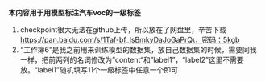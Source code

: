 **本内容用于用模型标注汽车voc的一级标签**
1. checkpoint很大无法在github上传，所以放在了网盘里，辛苦下载 https://pan.baidu.com/s/1Taf-bf_lsBmkyDaJoGaPrQ\，密码：5kgb
2. “工作簿6”是我之前用来训练模型的数据集，放自己数据集的时候，需要同我一样，把前两列的名词修改为”content“和”label1”，“label2”这里不需要放。“label1”随机填写11个一级标签中任意一个即可
